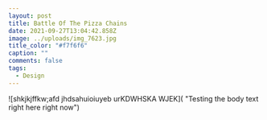 ```yaml
---
layout: post
title: Battle Of The Pizza Chains
date: 2021-09-27T13:04:42.858Z
image: ../uploads/img_7623.jpg
title_color: "#f7f6f6"
caption: ""
comments: false
tags:
  - Design
---
```

![shkjkjffkw;afd jhdsahuioiuyeb urKDWHSKA WJEK]( "Testing the body text right here right now")